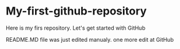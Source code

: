 # My-first-github-repository
Here is my firs repository. Let's get started with GitHub

README.MD file was just edited manualy. one more edit at GitHub

